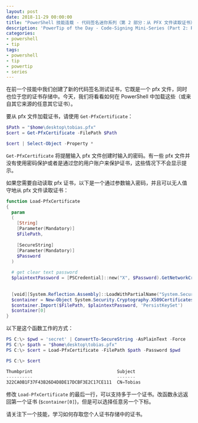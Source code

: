 ```yaml
---
layout: post
date: 2018-11-29 00:00:00
title: "PowerShell 技能连载 - 代码签名迷你系列（第 2 部分：从 PFX 文件读取证书）"
description: 'PowerTip of the Day - Code-Signing Mini-Series (Part 2: Reading Certificates from PFX Files)'
categories:
- powershell
- tip
tags:
- powershell
- tip
- powertip
- series
---
```

在前一个技能中我们创建了新的代码签名测试证书，它既是一个 pfx 文件，同时也位于您的证书存储中。今天，我们将看看如何在 PowerShell 中加载这些（或来自其它来源的任意其它证书）。

要从 pfx 文件加载证书，请使用 `Get-PfxCertificate`：

```powershell
$Path = "$home\desktop\tobias.pfx"
$cert = Get-PfxCertificate -FilePath $Path 

$cert | Select-Object -Property *
```

`Get-PfxCertificate` 将提醒输入 pfx 文件创建时输入的密码。有一些 pfx 文件并没有使用密码保护或者是通过您的用户账户来保护证书，这些情况下不会显示提示。

如果您需要自动读取 pfx 证书，以下是一个通过参数输入密码，并且可以无人值守地从 pfx 文件读取证书：

```powershell
function Load-PfxCertificate
{
  param
  (
    [String]
    [Parameter(Mandatory)]
    $FilePath,
    
    [SecureString]
    [Parameter(Mandatory)]
    $Password
  )
  
  # get clear text password
  $plaintextPassword = [PSCredential]::new("X", $Password).GetNetworkCredential().Password
  
  
  [void][System.Reflection.Assembly]::LoadWithPartialName("System.Security")
  $container = New-Object System.Security.Cryptography.X509Certificates.X509Certificate2Collection
  $container.Import($FilePath, $plaintextPassword, 'PersistKeySet')
  $container[0]
}
```

以下是这个函数工作的方式：

```powershell     
PS C:\> $pwd = 'secret' | ConvertTo-SecureString -AsPlainText -Force
PS C:\> $path = "$home\desktop\tobias.pfx"
PS C:\> $cert = Load-PfxCertificate -FilePath $path -Password $pwd

PS C:\> $cert

Thumbprint                                Subject                              
----------                                -------                              
322CA0B1F37F43B26D4D8DE17DCBF3E2C17CE111  CN=Tobias 
```

修改 `Load-PfxCertificate` 的最后一行，可以支持多于一个证书。改函数永远返回第一个证书 (`$container[0]`)，但是可以选择任意另一个下标。

请关注下一个技能，学习如何存取您个人证书存储中的证书。

<!--本文国际来源：[Code-Signing Mini-Series (Part 2: Reading Certificates from PFX Files)](https://community.idera.com/database-tools/powershell/powertips/b/tips/posts/code-signing-mini-series-part-2-reading-certificates-from-pfx-files)-->
